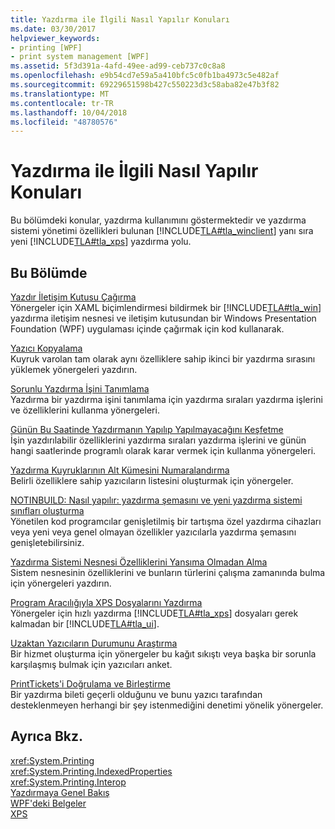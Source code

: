 ```yaml
---
title: Yazdırma ile İlgili Nasıl Yapılır Konuları
ms.date: 03/30/2017
helpviewer_keywords:
- printing [WPF]
- print system management [WPF]
ms.assetid: 5f3d391a-4afd-49ee-ad99-ceb737c0c8a8
ms.openlocfilehash: e9b54cd7e59a5a410bfc5c0fb1ba4973c5e482af
ms.sourcegitcommit: 69229651598b427c550223d3c58aba82e47b3f82
ms.translationtype: MT
ms.contentlocale: tr-TR
ms.lasthandoff: 10/04/2018
ms.locfileid: "48780576"
---
```

# <a name="printing-how-to-topics"></a>Yazdırma ile İlgili Nasıl Yapılır Konuları
Bu bölümdeki konular, yazdırma kullanımını göstermektedir ve yazdırma sistemi yönetimi özellikleri bulunan [!INCLUDE[TLA#tla_winclient](../../../../includes/tlasharptla-winclient-md.md)] yanı sıra yeni [!INCLUDE[TLA#tla_xps](../../../../includes/tlasharptla-xps-md.md)] yazdırma yolu.  
  
## <a name="in-this-section"></a>Bu Bölümde  
 [Yazdır İletişim Kutusu Çağırma](../../../../docs/framework/wpf/advanced/how-to-invoke-a-print-dialog.md)  
 Yönergeler için XAML biçimlendirmesi bildirmek bir [!INCLUDE[TLA#tla_win](../../../../includes/tlasharptla-win-md.md)] yazdırma iletişim nesnesi ve iletişim kutusundan bir Windows Presentation Foundation (WPF) uygulaması içinde çağırmak için kod kullanarak.  
  
 [Yazıcı Kopyalama](../../../../docs/framework/wpf/advanced/how-to-clone-a-printer.md)  
 Kuyruk varolan tam olarak aynı özelliklere sahip ikinci bir yazdırma sırasını yüklemek yönergeleri yazdırın.  
  
 [Sorunlu Yazdırma İşini Tanımlama](../../../../docs/framework/wpf/advanced/how-to-diagnose-problematic-print-job.md)  
 Yazdırma bir yazdırma işini tanımlama için yazdırma sıraları yazdırma işlerini ve özelliklerini kullanma yönergeleri.  
  
 [Günün Bu Saatinde Yazdırmanın Yapılıp Yapılmayacağını Keşfetme](../../../../docs/framework/wpf/advanced/how-to-discover-whether-a-print-job-can-be-printed-at-this-time-of-day.md)  
 İşin yazdırılabilir özelliklerini yazdırma sıraları yazdırma işlerini ve günün hangi saatlerinde programlı olarak karar vermek için kullanma yönergeleri.  
  
 [Yazdırma Kuyruklarının Alt Kümesini Numaralandırma](../../../../docs/framework/wpf/advanced/how-to-enumerate-a-subset-of-print-queues.md)  
 Belirli özelliklere sahip yazıcıların listesini oluşturmak için yönergeler.  
  
 [NOTINBUILD: Nasıl yapılır: yazdırma şemasını ve yeni yazdırma sistemi sınıfları oluşturma](https://msdn.microsoft.com/library/a3600218-1ea5-478a-9853-6560464f2885)  
 Yönetilen kod programcılar genişletilmiş bir tartışma özel yazdırma cihazları veya yeni veya genel olmayan özellikler yazıcılarla yazdırma şemasını genişletebilirsiniz.  
  
 [Yazdırma Sistemi Nesnesi Özelliklerini Yansıma Olmadan Alma](../../../../docs/framework/wpf/advanced/how-to-get-print-system-object-properties-without-reflection.md)  
 Sistem nesnesinin özelliklerini ve bunların türlerini çalışma zamanında bulma için yönergeleri yazdırın.  
  
 [Program Aracılığıyla XPS Dosyalarını Yazdırma](../../../../docs/framework/wpf/advanced/how-to-programmatically-print-xps-files.md)  
 Yönergeler için hızlı yazdırma [!INCLUDE[TLA#tla_xps](../../../../includes/tlasharptla-xps-md.md)] dosyaları gerek kalmadan bir [!INCLUDE[TLA#tla_ui](../../../../includes/tlasharptla-ui-md.md)].  
  
 [Uzaktan Yazıcıların Durumunu Araştırma](../../../../docs/framework/wpf/advanced/how-to-remotely-survey-the-status-of-printers.md)  
 Bir hizmet oluşturma için yönergeler bu kağıt sıkıştı veya başka bir sorunla karşılaşmış bulmak için yazıcıları anket.  
  
 [PrintTickets'i Doğrulama ve Birleştirme](../../../../docs/framework/wpf/advanced/how-to-validate-and-merge-printtickets.md)  
 Bir yazdırma bileti geçerli olduğunu ve bunu yazıcı tarafından desteklenmeyen herhangi bir şey istenmediğini denetimi yönelik yönergeler.  
  
## <a name="see-also"></a>Ayrıca Bkz.  
 <xref:System.Printing>  
 <xref:System.Printing.IndexedProperties>  
 <xref:System.Printing.Interop>  
 [Yazdırmaya Genel Bakış](../../../../docs/framework/wpf/advanced/printing-overview.md)  
 [WPF'deki Belgeler](../../../../docs/framework/wpf/advanced/documents-in-wpf.md)  
 [XPS](https://www.microsoft.com/xps)

